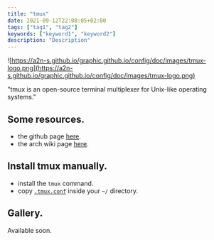 ```yaml
---
title: "tmux"
date: 2021-09-12T22:08:05+02:00
tags: ["tag1", "tag2"]
keywords: ["keyword1", "keyword2"]
description: "Description"
---
```


![https://a2n-s.github.io/graphic.github.io/config/doc/images/tmux-logo.png](https://a2n-s.github.io/graphic.github.io/config/doc/images/tmux-logo.png)

"tmux is an open-source terminal multiplexer for Unix-like operating systems."


## Some resources.
- the github page [here](https://en.wikipedia.org/wiki/Tmux).
- the arch wiki page [here](https://wiki.archlinux.org/title/tmux).

## Install tmux manually.
- install the `tmux` command.
- copy [`.tmux.conf`] inside your `~/` directory.

## Gallery.
Available soon.

[`.tmux.conf`]: https://github.com/a2n-s/dotfiles/blob/main/.tmux.conf
